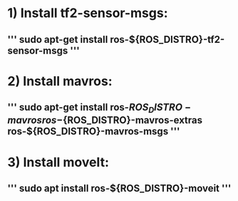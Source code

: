 # 1) Install tf2-sensor-msgs:
##   ''' sudo apt-get install ros-${ROS_DISTRO}-tf2-sensor-msgs '''
# 2) Install mavros:
##   ''' sudo apt-get install ros-${ROS_DISTRO}-mavros ros-${ROS_DISTRO}-mavros-extras ros-${ROS_DISTRO}-mavros-msgs '''
# 3) Install moveIt:
##   '''  sudo apt install ros-${ROS_DISTRO}-moveit '''



